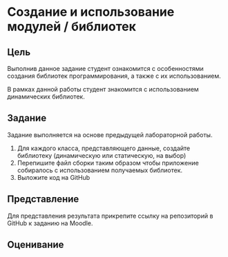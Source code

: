 # Создание и использование модулей / библиотек

## Цель

Выполнив данное задание студент ознакомится с особенностями создания библиотек программирования, а также с их использованием.

В рамках данной работы студент знакомится с использованием динамических библиотек.

## Задание

Задание выполняется на основе предыдущей лабораторной работы.

1. Для каждого класса, представляющего данные, создайте библиотеку (динамическую или статическую, на выбор)
2. Перепишите файл сборки таким образом чтобы приложение собиралось с использованием получаемых библиотек.
3. Выложите код на GitHub

## Представление

Для представления результата прикрепите ссылку на репозиторий в GitHub к заданию на Moodle.

## Оценивание

